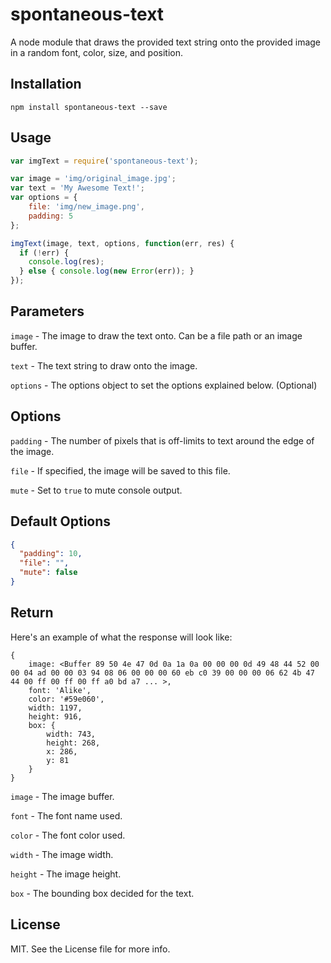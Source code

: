 # spontaneous-text

A node module that draws the provided text string onto the provided image in a random font, color, size, and position.

## Installation
`npm install spontaneous-text --save`

## Usage
```javascript
var imgText = require('spontaneous-text');

var image = 'img/original_image.jpg';
var text = 'My Awesome Text!';
var options = {
	file: 'img/new_image.png',
    padding: 5
};

imgText(image, text, options, function(err, res) {
  if (!err) {
    console.log(res);
  } else { console.log(new Error(err)); }
});
```

## Parameters
`image` - The image to draw the text onto. Can be a file path or an image buffer.

`text` - The text string to draw onto the image.

`options` - The options object to set the options explained below. (Optional)

## Options
`padding` - The number of pixels that is off-limits to text around the edge of the image.

`file` - If specified, the image will be saved to this file.

`mute` - Set to `true` to mute console output.

## Default Options
```json
{
  "padding": 10,
  "file": "",
  "mute": false
}
```

## Return
Here's an example of what the response will look like:
```
{
	image: <Buffer 89 50 4e 47 0d 0a 1a 0a 00 00 00 0d 49 48 44 52 00 00 04 ad 00 00 03 94 08 06 00 00 00 60 eb c0 39 00 00 00 06 62 4b 47 44 00 ff 00 ff 00 ff a0 bd a7 ... >,
	font: 'Alike',
	color: '#59e060',
	width: 1197,
	height: 916,
	box: {
		width: 743,
        height: 268,
        x: 286,
        y: 81
	}
}
```

`image` - The image buffer.

`font` - The font name used.

`color` - The font color used.

`width` - The image width.

`height` - The image height.

`box` - The bounding box decided for the text.

## License
MIT. See the License file for more info.
